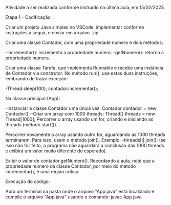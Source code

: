 Atividade a ser realizada conforme instruído na última aula, em 15/02/2023.


Etapa 1 - Codificação

Criar um projeto Java simples no VSCode, implementar conforme instruções a seguir, e enviar em arquivo .zip.

Criar uma classe Contador, com uma propriedade numero e dois métodos:

-incrementar(): incrementa a propriedade numero.
-getNumero(): retorna a propriedade numero.

Criar uma classe Tarefa, que implementa Runnable e recebe uma instância de Contador via construtor.
No método run(), use estas duas instruções, lembrando de tratar exceção:

-Thread.sleep(100); contador.incrementar();

Na classe principal (App):

-Instanciar a classe Contador uma única vez: Contador contador = new Contador();
-Criar um array com 1000 threads: Thread[] threads = new Thread[1000];
Percorrer o array usando um for, criando e iniciando as threads (método start()).

Percorrer novamente o array usando outro for, aguardando as 1000 threads terminarem. Para isso, usem o método join(). Exemplo:
-threads[i].join(); (se isso não for feito, o programa não aguardará a conclusão das 1000 threads e exibirá um valor muito diferente do esperado).

Exibir o valor de contador.getNumero().
Recordando a aula, note que a propriedade numero da classe Contador, por meio do método incrementar(), é uma região crítica.

Execução do código:

Abra um terminal na pasta onde o arquivo "App.java" está localizado e compile o arquivo "App.java" usando o comando:
javac App.java



